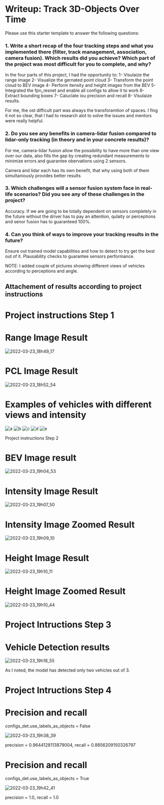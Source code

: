 # Writeup: Track 3D-Objects Over Time

Please use this starter template to answer the following questions:

### 1. Write a short recap of the four tracking steps and what you implemented there (filter, track management, association, camera fusion). Which results did you achieve? Which part of the project was most difficult for you to complete, and why?

In the four parts of this project, I had the opportunity to:
1- Visulaize the range image
2- Visualize the gernated point cloud
3- Transform the point cloud to BEV image
4- Perform itensity and height images from the BEV
5- Integrated the fpn_resnet and enable all configs to allow it to work
6- Extract bounding boxes
7- Caluclate iou precision and recall
8- Visulaize results.

For me, the ost difficult part was always the transforamtion of spaces. I fing it not so clear, that I had to research alot to solve the issues and mentors were really helpful.


### 2. Do you see any benefits in camera-lidar fusion compared to lidar-only tracking (in theory and in your concrete results)? 

For me, camera-lidar fusion allow the possibility to have more than one view over our data, also fills the gap
by creating redundant measurements to minimize errors and guarantee obervations using 2 sensors.

Camera and lidar each has its own benefit, that why using both of them simultaniously provides better results

### 3. Which challenges will a sensor fusion system face in real-life scenarios? Did you see any of these challenges in the project?
Accuracy.
If we are going to be totally dependent on sensors completely in the future without the driver has to pay an attention, qulaity or perceptions and senor fusion has to guaranteed 100%.

### 4. Can you think of ways to improve your tracking results in the future?
Ensure out trained model capabilities and how to detect to try get the best out of it.
Plausability checks to guarantee sensors performance.

NOTE:
I added couple of pictures showing different views of vehicles according to perceptions and angle.

## Attachement of results according to project instructions
# Project instructions Step 1

# Range Image Result
![2022-03-23_18h49_17](https://user-images.githubusercontent.com/73642186/159763811-8b061a3e-c822-441b-955d-cafcd0bab00f.png)
# PCL Image Result
![2022-03-23_18h52_54](https://user-images.githubusercontent.com/73642186/159764531-337c316b-7672-4ac3-856f-a203553db843.png)

# Examples of vehicles with different views and intensity
![a](https://user-images.githubusercontent.com/73642186/159764683-20d286ed-7b65-4b46-b7a7-72b6e08778b1.PNG)
![b](https://user-images.githubusercontent.com/73642186/159764687-ad92cfbb-ea86-454b-be1b-b25ce93184cd.PNG)
![c](https://user-images.githubusercontent.com/73642186/159764690-3d610dd9-8b33-4538-b118-00673bf3c6da.PNG)
![d](https://user-images.githubusercontent.com/73642186/159764694-cb6edd2e-c813-40c1-999b-d666c43eebb3.PNG)
![e](https://user-images.githubusercontent.com/73642186/159764697-b309903f-6a40-452b-9792-548f98d1f5e8.PNG)


Project instructions Step 2

# BEV Image result
![2022-03-23_19h04_53](https://user-images.githubusercontent.com/73642186/159766487-95af1f6c-87e0-42c6-bded-dc20a46a681b.png)

# Intensity Image Result
![2022-03-23_19h07_50](https://user-images.githubusercontent.com/73642186/159766967-fc8a14c9-f5d6-4200-af1c-a48d58f078c8.png)

# Intensity Image Zoomed Result
![2022-03-23_19h09_10](https://user-images.githubusercontent.com/73642186/159767156-cdc6593e-f6f0-4dc7-b94f-f345155862f9.png)

# Height Image Result
![2022-03-23_19h10_11](https://user-images.githubusercontent.com/73642186/159767333-9c13f7ae-e11b-4879-b64e-a6eaaf9aee1d.png)

# Height Image Zoomed Result
![2022-03-23_19h10_44](https://user-images.githubusercontent.com/73642186/159767410-107c306d-63ef-4331-8f44-3522dd38a887.png)

# Project Intructions Step 3
# Vehicle Detection results
![2022-03-23_19h18_55](https://user-images.githubusercontent.com/73642186/159769575-d13ee299-2243-42b7-9527-76239a930233.png)

As I noted, the model has detected only two vehicles out of 3.


# Project Intructions Step 4

# Precision and recall
configs_det.use_labels_as_objects = False

![2022-03-23_19h38_39](https://user-images.githubusercontent.com/73642186/159772279-abab9f75-bef9-487b-812b-957c50bb276b.png)

precision = 0.9644128113879004, recall = 0.8856209150326797

# Precision and recall

configs_det.use_labels_as_objects = True

![2022-03-23_19h42_41](https://user-images.githubusercontent.com/73642186/159773028-228c760a-d0a9-463a-bdd4-004be33349b8.png)

precision = 1.0, recall = 1.0
